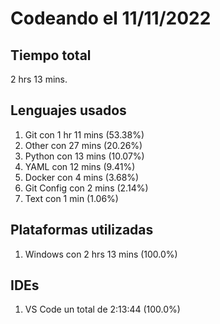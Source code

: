 # Codeando el 11/11/2022

## Tiempo total
2 hrs 13 mins.

## Lenguajes usados
1. Git con 1 hr 11 mins (53.38%)
1. Other con 27 mins (20.26%)
1. Python con 13 mins (10.07%)
1. YAML con 12 mins (9.41%)
1. Docker con 4 mins (3.68%)
1. Git Config con 2 mins (2.14%)
1. Text con 1 min (1.06%)

## Plataformas utilizadas
1. Windows con 2 hrs 13 mins (100.0%)

## IDEs
1. VS Code un total de 2:13:44 (100.0%)
